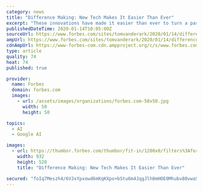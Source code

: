 ```yaml
---
category: news
title: "Difference Making: New Tech Makes It Easier Than Ever"
excerpt: "These innovations have made it easier than ever to turn a passion project into an impact organization. They should be incorporated into high school introduction to entrepreneurship courses so young people learn that it’s not just about getting a job;"
publishedDateTime: 2020-01-14T10:05:00Z
sourceUrl: https://www.forbes.com/sites/tomvanderark/2020/01/14/difference-making-new-tech-makes-it-easier-than-ever/
ampUrl: https://www.forbes.com/sites/tomvanderark/2020/01/14/difference-making-new-tech-makes-it-easier-than-ever/amp/
cdnAmpUrl: https://www-forbes-com.cdn.ampproject.org/c/s/www.forbes.com/sites/tomvanderark/2020/01/14/difference-making-new-tech-makes-it-easier-than-ever/amp/
type: article
quality: 74
heat: 74
published: true

provider:
  name: Forbes
  domain: forbes.com
  images:
    - url: /assets/images/organizations/forbes.com-50x50.jpg
      width: 50
      height: 50

topics:
  - AI
  - Google AI

images:
  - url: https://thumbor.forbes.com/thumbor/fit-in/1200x0/filters%3Aformat%28jpg%29/https%3A%2F%2Fspecials-images.forbesimg.com%2Fimageserve%2F5e1d7478a854780006e87835%2F0x0.jpg
    width: 932
    height: 520
    title: "Difference Making: New Tech Makes It Easier Than Ever"

secured: "foIq7Meszh4/6VJxYpxowd6mKqKXpo+bStu6m4JqgJlh0mHOE0Mhubv80vwaSeEh2+CVC8WEpojJb9YweInHlTEajK+3Thd+fCN4ih6Yee0LMXwiOwlncgGDZrv4zNeouz5LBpUGA2iA1Eb7lckCEW7h0PUe+DqO9oLvBaxWz6Ee2IUobovauKNShLpB4wTNwmgr9aNE+xgCGo/uuWaamj5bix75gFTPi6UCk/YxlNnIeqkIbsqd2c0ODYQdAUbgKHfebZtvoJkuvwYXXAEaaK3KsY23f7ImvH2XT3MQBKxz5suOutE+9ffhyYnt39F4R70/thIcNXbTwrJE+LwVRx3BmRexUW4zoywQWqI2SJDN2vpmQ9sHa2TAVz8kM86Xfx3He9AyNuJ3G+77RQZhJFRgDhzuT1oVjYy2tMJ6ZFfYVBtwAlZY4jj7wbS3DUKj6r+X8glm+/yNth5x03DRdA==;ps9HLiIP/Y/eXjb+ckRsQA=="
---
```


